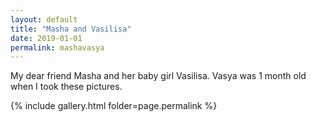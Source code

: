 ```yaml
---
layout: default
title: "Masha and Vasilisa"
date: 2019-01-01
permalink: mashavasya
---
```


My dear friend Masha and her baby girl Vasilisa. Vasya was 1 month old when I took these pictures.

{% include gallery.html folder=page.permalink %}
